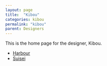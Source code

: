 ```yaml
---
layout: page
title:  "Kibou"
categories: kibou
permalink: "kibou"
parent: Designers
---
```

This is the home page for the designer, Kibou.

- [Harbour](/kibou/harbour)
- [Suisei](/kibou/suisei)
